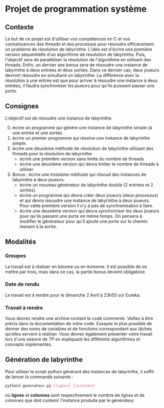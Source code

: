 # Projet de programmation système

## Contexte

Le but de ce projet est d'utiliser vos compétences en C et vos connaissances des threads et des processus pour résoudre efficacement un problème de résolution de labyrinthe.
L'idée est d'écrire une première version séquentielle d'un algorithme de résolution de labyrinthe.
Puis, l'objectif sera de paralléliser la résolution de l'algorithme en utilisant des threads.
Enfin, un dernier axe bonus sera de résoudre une instance de labyrinthe à deux entrées et deux sorties.
Dans ce dernier cas, deux joueurs devront résoudre en simultané un labyrinthe.
La différence avec la résolution à une entrée est que pour arriver à résoudre une instance à deux entrées, il faudra synchroniser les joueurs pour qu'ils puissent passer une porte.

## Consignes

L'objectif est de résoudre une instance de labyrinthe.

0. écrire un programme qui génère une instance de labyrinthe simple (à une entrée et une sortie).
1. écrire un premier programme qui résolve une instance de labyrinthe simple.
2. écrire une deuxième méthode de résolution de labyrinthe utilisant des threads pour la résolution de labyrinthe.
    * écrire une première version sans limite du nombre de threads
    * écrire une deuxième version qui devra limiter le nombre de threads à utiliser.
3. Bonus : écrire une troisième méthode qui résoud des instances de labyrinthe à deux joueurs.
    * écrire un nouveau générateur de labyrinthe double (2 entrées et 2 sorties).
    * écrire un programme qui devra créer deux joueurs (deux processus) et qui devra résoudre une instance de labyrinthe à deux joueurs. Pour cette première version il n'y a pas de synchronisation à faire.
    * écrire une deuxième version qui devra synchroniser les deux joueurs pour qu'ils passent une porte en même temps. On pensera à modifier le générateur pour qu'il ajoute une porte sur le chemin menant à la sortie.

## Modalités

### Groupes

La travail est à réaliser en binome ou en monome.
Il est possible de se mettre par trois, mais dans ce cas, la partie bonus devient obligatoire.

### Date de rendu

Le travail est à rendre pour le dimanche 2 Avril à 23h55 sur Eureka.

### Travail à rendre

Vous devrez rendre une archive contant le code commenté.
Veillez à être précis dans la documentation de votre code.
Essayez le plus possible de donner des noms de variables et de fonctions correspondant aux tâches qu'elles servent à réaliser.
Vous devrez également présenter votre travail lors d'une séance de TP en expliquant les différents algorithmes et concepts implémentés.

## Génération de labyrinthe

Pour utiliser le script python générant des instances de labyrinthe, il suffit de lancer la commande suivante :

```sh
python3 generateur.py [lignes] [colonnes]
```

où **lignes** et **colonnes** sont respectivement le nombre de lignes et de colonnes que doit contenir l'instance produite par le générateur.
